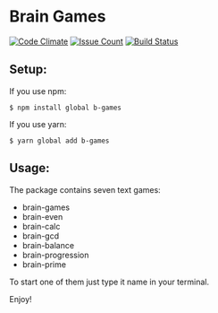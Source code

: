 # Brain Games

[![Code Climate](https://codeclimate.com/github/ykirill/project-lvl1-s69/badges/gpa.svg)](https://codeclimate.com/github/ykirill/project-lvl1-s69)
[![Issue Count](https://codeclimate.com/github/ykirill/project-lvl1-s69/badges/issue_count.svg)](https://codeclimate.com/github/ykirill/project-lvl1-s69)
[![Build Status](https://travis-ci.org/ykirill/project-lvl1-s69.svg?branch=master)](https://travis-ci.org/ykirill/project-lvl1-s69)


## Setup:

If you use npm:

    $ npm install global b-games

If you use yarn:

    $ yarn global add b-games

## Usage:

The package contains seven text games:

- brain-games
- brain-even
- brain-calc
- brain-gcd
- brain-balance
- brain-progression
- brain-prime

To start one of them just type it name in your terminal.

Enjoy!